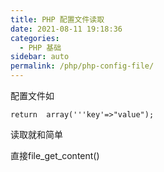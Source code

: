 ```yaml
---
title: PHP 配置文件读取
date: 2021-08-11 19:18:36
categories: 
  - PHP 基础
sidebar: auto
permalink: /php/php-config-file/
---
```


配置文件如

```
return  array('''key'=>"value");
```

读取就和简单

直接file_get_content()
